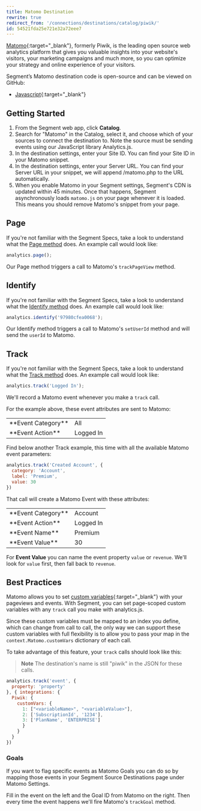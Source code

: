 ```yaml
---
title: Matomo Destination
rewrite: true
redirect_from: '/connections/destinations/catalog/piwik/'
id: 54521fda25e721e32a72eee7
---
```

[Matomo](https://matomo.org/){:target="_blank"}, formerly Piwik, is the leading open source web analytics platform that gives you valuable insights into your website's visitors, your marketing campaigns and much more, so you can optimize your strategy and online experience of your visitors. 

Segment’s Matomo destination code is open-source and can be viewed on GitHub:
- [Javascript](https://github.com/segmentio/analytics.js-integrations/blob/master/integrations/piwik/lib/index.js){:target="_blank"}

## Getting Started



1. From the Segment web app, click **Catalog**.
2. Search for "Matomo" in the Catalog, select it, and choose which of your sources to connect the destination to. Note the source must be sending events using our JavaScript library Analytics.js.
3. In the destination settings, enter your Site ID. You can find your Site ID in your Matomo snippet.
4. In the destination settings, enter your Server URL. You can find your Server URL in your snippet, we will append /matomo.php to the URL automatically.
  5. When you enable Matomo in your Segment settings, Segment's CDN is updated within 45 minutes. Once that happens, Segment asynchronously loads `matomo.js` on your page whenever it is loaded. This means you should remove Matomo's snippet from your page.

## Page
If you're not familiar with the Segment Specs, take a look to understand what the [Page method](/docs/connections/spec/page/) does. An example call would look like:

```js
analytics.page();
```

Our Page method triggers a call to Matomo's `trackPageView` method.

## Identify
If you're not familiar with the Segment Specs, take a look to understand what the [Identify method](/docs/connections/spec/identify/) does. An example call would look like:

```js
analytics.identify('97980cfea0068');
```
Our Identify method triggers a call to Matomo's `setUserId` method and will send the `userId` to Matomo.

## Track
If you're not familiar with the Segment Specs, take a look to understand what the [Track method](/docs/connections/spec/track/) does. An example call would look like:

```js
analytics.track('Logged In');
```

We'll record a Matomo event whenever you make a `track` call.

For the example above, these event attributes are sent to Matomo:

<table>
  <tr>
    <td>**Event Category**</td>
    <td>All</td>
  </tr>
  <tr>
    <td>**Event Action**</td>
    <td>Logged In</td>
  </tr>
</table>

Find below another Track example, this time with all the available Matomo event parameters:

```js
analytics.track('Created Account', {
  category: 'Account',
  label: 'Premium',
  value: 30
})
```

That call will create a Matomo Event with these attributes:

<table>
  <tr>
    <td>**Event Category**</td>
    <td>Account</td>
  </tr>
  <tr>
    <td>**Event Action**</td>
    <td>Logged In</td>
  </tr>
  <tr>
    <td>**Event Name**</td>
    <td>Premium</td>
  </tr>
  <tr>
    <td>**Event Value**</td>
    <td>30</td>
  </tr>
</table>

For **Event Value** you can name the event property `value` or `revenue`. We'll look for `value` first, then fall back to `revenue`.

## Best Practices

Matomo allows you to set [custom variables](http://matomo.org/docs/custom-variables/){:target="_blank"} with your pageviews and events. With Segment, you can set page-scoped custom variables with any `track` call you make with analytics.js.

Since these custom variables must be mapped to an index you define, which can change from call to call, the only way we can support these custom variables with full flexibility is to allow you to pass your map in the `context.Matomo.customVars` dictionary of each call.

To take advantage of this feature, your `track` calls should look like this:

> **Note** The destination's name is still "piwik" in the JSON for these calls.

```js
analytics.track('event', {
  property: 'property'
}, { integrations: {
  Piwik: {
    customVars: {
      1: ["<variableName>", "<variableValue>"],
      2: ['SubscriptionId', '1234'],
      3: ['PlanName', 'ENTERPRISE']
      }
    }
  }
})
```

### Goals
If you want to flag specific events as Matomo Goals you can do so by mapping those events in your Segment Source Destinations page under Matomo Settings.

Fill in the event on the left and the Goal ID from Matomo on the right. Then every time the event happens we'll fire Matomo's `trackGoal` method.
